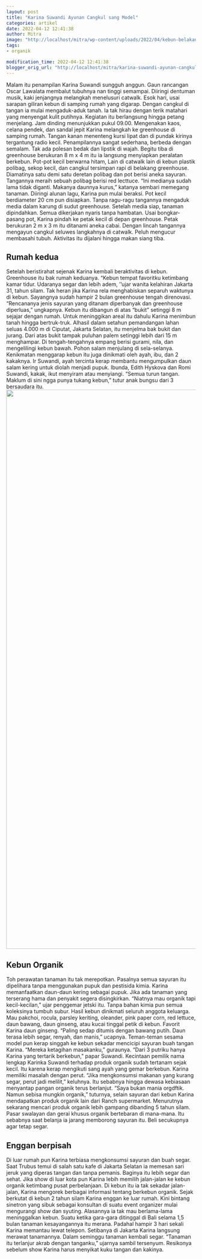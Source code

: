 ```yaml
---
layout: post
title: "Karina Suwandi Ayunan Cangkul sang Model"
categories: artikel
date: 2022-04-12 12:41:38
author: Mitra
image: "http://localhost/mitra/wp-content/uploads/2022/04/kebun-belakang.jpg"
tags:
- organik

modification_time: 2022-04-12 12:41:38
blogger_orig_url: "http://localhost/mitra/karina-suwandi-ayunan-cangkul-sang-model.html"
---
```


Malam itu penampilan Karina Suwandi sungguh anggun. Gaun rancangan Oscar Lawalata membalut tubuhnya nan tinggi semampai. Diiringi dentuman musik, kaki jenjangnya melangkah menelusuri catwalk. Esok hari, usai sarapan giliran kebun di samping rumah yang digarap. Dengan cangkul di tangan ia mulai mengaduk-aduk tanah. Ia tak hirau dengan terik matahari yang menyengat kulit putihnya. Kegiatan itu berlangsung hingga petang menjelang.
Jam dinding menunjukkan pukul 09.00. Mengenakan kaos, celana pendek, dan sandal jepit Karina melangkah ke greenhouse di samping rumah. Tangan kanan menenteng kursi lipat dan di pundak kirinya tergantung radio kecil. Penampilannya sangat sederhana, berbeda dengan semalam. Tak ada polesan bedak dan lipstik di wajah. Begitu tiba di greenhouse berukuran 8 m x 4 m itu ia langsung menyiapkan peralatan berkebun. Pot-pot kecil berwarna hitam, Lain di catwalk lain di kebun plastik polibag, sekop kecil, dan cangkul tersimpan rapi di belakang greenhouse.
Diamatinya satu demi satu deretan polibag dan pot berisi aneka sayuran. Tangannya meraih sebuah polibag berisi red lecttuce. “Ini medianya sudah lama tidak diganti. Makanya daunnya kurus,” katanya sembari memegang tanaman. Diiringi alunan lagu, Karina pun mulai beraksi. Pot kecil berdiameter 20 cm pun disiapkan. Tanpa ragu-ragu tangannya mengaduk media dalam karung di sudut greenhouse. Setelah media siap, tanaman dipindahkan. Semua dikerjakan nyaris tanpa hambatan.
Usai bongkar-pasang pot, Karina pindah ke petak kecil di depan greenhouse. Petak berukuran 2 m x 3 m itu ditanami aneka cabai. Dengan lincah tangannya mengayun cangkul seluwes langkahnya di catwalk. Peluh mengucur membasahi tubuh. Aktivitas itu dijalani hingga makan siang tiba.
<h2>Rumah kedua</h2>
Setelah beristirahat sejenak Karina kembali beraktivitas di kebun. Greenhouse itu bak rumah keduanya. “Kebun tempat favoritku ketimbang kamar tidur. Udaranya segar dan lebih adem, ’’ujar wanita kelahiran Jakarta 31, tahun silam. Tak heran jika Karina rela menghabiskan separuh waktunya di kebun. Sayangnya sudah hampir 2 bulan greenhouse tengah direnovasi. “Rencananya jenis sayuran yang ditanam diperbanyak dan greenhouse diperluas,” ungkapnya.
Kebun itu dibangun di atas “bukit” setinggi 8 m sejajar dengan rumah. Untuk meninggikan areal itu dahulu Karina menimbun tanah hingga bertruk-truk. Alhasil dalam setahun pemandangan lahan seluas 4.000 m di Ciputat, Jakarta Selatan, itu menjelma bak bukit dan jurang. Dari atas bukit tampak puluhan palem setinggi lebih dari 15 m menghampar. Di tengah-tengahnya empang berisi gurami, nila, dan mengelilingi kebun bawah. Pohon salam menjulang di sela-selanya.
Kenikmatan menggarap kebun itu juga dinikmati oleh ayah, ibu, dan 2 kakaknya. Ir Suwandi, ayah tercinta kerap membantu mengumpulkan daun salam kering untuk diolah menjadi pupuk. Ibunda, Edith Hyskova dan Romi Suwandi, kakak, ikut menyiram atau menyiangi. “Semua turun tangan. Maklum di sini ngga punya tukang kebun,” tutur anak bungsu dari 3 bersaudara itu.
<a href="http://127.0.0.1/mitra/wp-content/uploads/2020/12/batola2.jpg"><img class="alignright size-full wp-image-3050" src="http://127.0.0.1/mitra/wp-content/uploads/2020/12/batola2.jpg" alt="" width="1957" height="1486" /></a>
<h2>Kebun Organik</h2>
Toh perawatan tanaman itu tak merepotkan. Pasalnya semua sayuran itu dipelihara tanpa menggunakan pupuk dan pestisida kimia. Karina memanfaatkan daun-daun kering sebagai pupuk. Jika ada tanaman yang terserang hama dan penyakit segera disingkirkan. “Niatnya mau organik tapi kecil-kecilan,” ujar penggemar jetski itu. Tanpa bahan kimia pun semua koleksinya tumbuh subur.
Hasil kebun dinikmati seluruh anggota keluarga.
Mau pakchoi, rocula, parsley keriting, oleander, pink paper corn, red lettuce, daun bawang, daun ginseng, atau kucai tinggal petik di kebun. Favorit Karina daun ginseng. “Paling sedap ditumis dengan bawang putih. Daun terasa lebih segar, renyah, dan manis,” ucapnya. Teman-teman sesama model pun kerap singgah ke kebun sekadar mencicipi sayuran buah tangan Karina. “Mereka ketagihan masakanku,” guraunya.
“Dari 3 putriku hanya Karina yang tertarik berkebun," papar Suwandi. Kecintaan pemilik nama lengkap Karinka Suwandi terhadap produk organik sudah tertanam sejak kecil. Itu karena kerap mengikuti sang ayah yang gemar berkebun. Karina memiliki masalah dengan perut. “Jika mengkonsumsi makanan yang kurang segar, perut jadi melilit,” keluhnya. Itu sebabnya hingga dewasa kebiasaan menyantap pangan organik terus berlanjut.
“Saya bukan mania orgdftik. Namun sebisa mungkin organik,” tuturnya, selain sayuran dari kebun Karina mendapatkan produk organik lain dari Ranch supermarket. Menurutnya sekarang mencari produk organik lebih gampang dibanding 5 tahun silam. Pasar swalayan dan gerai khusus organik bertebaran di mana-mana. Itu sebabnya saat belanja ia jarang memborong sayuran itu. Beli secukupnya agar tetap segar.
<h2>Enggan berpisah</h2>
Di luar rumah pun Karina terbiasa mengkonsumsi sayuran dan buah segar. Saat Trubus temui di salah satu kafe di Jakarta Selatan ia memesan sari jeruk yang diperas tangan dan tanpa pemanis. Baginya itu lebih segar dan sehat. Jika show di luar kota pun Karina lebih memilih jalan-jalan ke kebun organik ketimbang pusat perbelanjaan. Di kebun itu ia tak sekadar jalan-jalan, Karina mengorek berbagai informasi tentang berkebun organik.
Sejak berkutat di kebun 2 tahun silam Karina enggan ke luar rumah. Kini bintang sinetron yang sibuk sebagai konsultan di suatu event organizer mulai mengurangi show dan syuting. Alasannya ia tak mau berlama-lama meninggalkan kebun. Suatu ketika gara-gara ditinggal di Bali selama 1,5 bulan tanaman kesayangannya itu merana. Padahal hampir 3 hari sekali Karina memantau lewat telepon. Setibanya di Jakarta Karina langsung merawat tanamannya.
Dalam seminggu tanaman kembali segar. “Tanaman itu terlanjur akrab dengan tanganku,” ujarnya sambil tersenyum. Resikonya sebelum show Karina harus menyikat kuku tangan dan kakinya.
